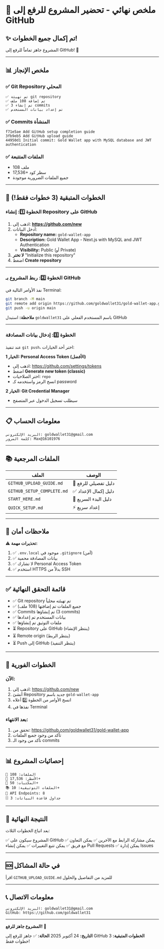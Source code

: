 # 🎉 ملخص نهائي - تحضير المشروع للرفع إلى GitHub

## ✨ تم إكمال جميع الخطوات!

المشروع جاهز تماماً للرفع إلى GitHub! 🚀

---

## 📊 ملخص الإنجاز

### ✅ Git Repository المحلي
```
✅ تم تهيئة git repository
✅ تم إضافة 108 ملف
✅ تم إنشاء 3 commits
✅ تم إعداد بيانات المستخدم
```

### ✅ Commits المنشأة
```
f71e5ae Add GitHub setup completion guide
3fb9eb5 Add GitHub upload guide
44950d1 Initial commit: Gold Wallet app with MySQL database and JWT authentication
```

### ✅ الملفات المتتبعة
- 108 ملف
- 17,536+ سطر كود
- جميع الملفات الضرورية موجودة

---

## 🚀 الخطوات المتبقية (3 خطوات فقط!)

### الخطوة 1️⃣: إنشاء Repository على GitHub

1. اذهب إلى: **https://github.com/new**
2. أدخل البيانات:
   - **Repository name:** `gold-wallet-app`
   - **Description:** Gold Wallet App - Next.js with MySQL and JWT Authentication
   - **Visibility:** Public (أو Private)
3. **لا تختر** "Initialize this repository"
4. اضغط **Create repository**

---

### الخطوة 2️⃣: ربط المشروع بـ GitHub

نفذ الأوامر التالية في Terminal:

```bash
git branch -M main
git remote add origin https://github.com/goldwallet31/gold-wallet-app.git
git push -u origin main
```

**ملاحظة:** استبدل `goldwallet31` باسم المستخدم الفعلي على GitHub

---

### الخطوة 3️⃣: إدخال بيانات المصادقة

عند تنفيذ `git push`، اختر أحد الخيارات:

**الخيار 1: Personal Access Token (الأفضل)**
- اذهب إلى: https://github.com/settings/tokens
- اضغط **Generate new token (classic)**
- اختر الصلاحيات: `repo`
- انسخ الرمز واستخدمه كـ password

**الخيار 2: Git Credential Manager**
- سيطلب تسجيل الدخول عبر المتصفح

---

## 📋 معلومات الحساب

```
البريد الإلكتروني: goldwallet31@gmail.com
كلمة المرور: Max@16101976
```

---

## 📚 الملفات المرجعية

| الملف | الوصف |
|------|-------|
| `GITHUB_UPLOAD_GUIDE.md` | 📖 دليل تفصيلي للرفع |
| `GITHUB_SETUP_COMPLETE.md` | ✅ دليل إكمال الإعداد |
| `START_HERE.md` | 🚀 دليل البدء السريع |
| `QUICK_SETUP.md` | ⚡ إعداد سريع |

---

## 🔐 ملاحظات أمان

⚠️ **تحذيرات مهمة:**

1. ✅ `.env.local` موجود في `.gitignore` (آمن)
2. ✅ بيانات المصادقة محمية
3. ✅ لا تشارك Personal Access Token
4. ✅ استخدم HTTPS بدلاً من SSH

---

## ✅ قائمة التحقق النهائية

- ✅ Git repository تم تهيئته محلياً
- ✅ جميع الملفات تم إضافتها (108 ملف)
- ✅ Commits تم إنشاؤها (3 commits)
- ✅ بيانات المستخدم تم إعدادها
- ✅ ملفات التوثيق تم إنشاؤها
- ⏳ Repository على GitHub (ينتظر الإنشاء)
- ⏳ Remote origin (ينتظر الربط)
- ⏳ Push إلى GitHub (ينتظر التنفيذ)

---

## 🎯 الخطوات الفورية

### الآن:
1. اذهب إلى: https://github.com/new
2. أنشئ Repository جديد باسم `gold-wallet-app`
3. انسخ الأوامر من الخطوة 2️⃣ أعلاه
4. نفذها في Terminal

### بعد الانتهاء:
1. تحقق من: https://github.com/goldwallet31/gold-wallet-app
2. تأكد من وجود جميع الملفات
3. تأكد من وجود الـ commits

---

## 📊 إحصائيات المشروع

```
📁 الملفات: 108
📝 الأسطر: 17,536+
🔧 المكتبات: 50+
📚 الملفات التوثيقية: 10+
🔐 API Endpoints: 8
🗄️ جداول قاعدة البيانات: 3
```

---

## 🎉 النتيجة النهائية

بعد اتباع الخطوات الثلاث:

✅ المشروع سيكون على GitHub
✅ يمكن مشاركة الرابط مع الآخرين
✅ يمكن التعاون مع فريق
✅ يمكن تتبع التغييرات
✅ يمكن إنشاء Pull Requests
✅ يمكن إدارة Issues

---

## 🆘 في حالة المشاكل

اقرأ `GITHUB_UPLOAD_GUIDE.md` للمزيد من التفاصيل والحلول

---

## 📞 معلومات الاتصال

```
البريد الإلكتروني: goldwallet31@gmail.com
GitHub: https://github.com/goldwallet31
```

---

**المشروع جاهز للرفع! 🚀**

**التاريخ:** 24 أكتوبر 2025
**الحالة:** ✅ جاهز للرفع إلى GitHub
**الخطوات المتبقية:** 3 خطوات فقط!

